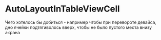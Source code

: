 # AutoLayoutInTableViewCell
Чего хотелось бы добиться - например чтобы при перевороте девайса, 
дно ячейки подтягиволось вверх, чтобы не было пустого места внизу экрана
